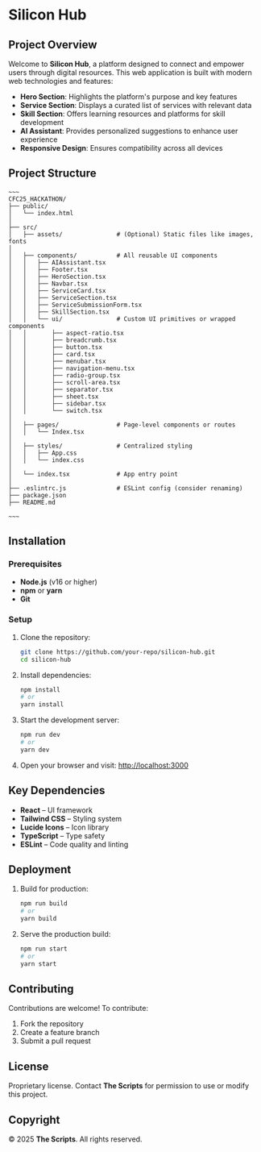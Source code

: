 # Silicon Hub

## Project Overview

Welcome to **Silicon Hub**, a platform designed to connect and empower users through digital resources. This web application is built with modern web technologies and features:

- **Hero Section**: Highlights the platform's purpose and key features  
- **Service Section**: Displays a curated list of services with relevant data  
- **Skill Section**: Offers learning resources and platforms for skill development  
- **AI Assistant**: Provides personalized suggestions to enhance user experience  
- **Responsive Design**: Ensures compatibility across all devices

## Project Structure

```
~~~
CFC25_HACKATHON/
├── public/
│   └── index.html
│
├── src/
│   ├── assets/               # (Optional) Static files like images, fonts
│
│   ├── components/           # All reusable UI components
│   │   ├── AIAssistant.tsx
│   │   ├── Footer.tsx
│   │   ├── HeroSection.tsx
│   │   ├── Navbar.tsx
│   │   ├── ServiceCard.tsx
│   │   ├── ServiceSection.tsx
│   │   ├── ServiceSubmissionForm.tsx
│   │   ├── SkillSection.tsx
│   │   └── ui/               # Custom UI primitives or wrapped components
│   │       ├── aspect-ratio.tsx
│   │       ├── breadcrumb.tsx
│   │       ├── button.tsx
│   │       ├── card.tsx
│   │       ├── menubar.tsx
│   │       ├── navigation-menu.tsx
│   │       ├── radio-group.tsx
│   │       ├── scroll-area.tsx
│   │       ├── separator.tsx
│   │       ├── sheet.tsx
│   │       ├── sidebar.tsx
│   │       └── switch.tsx
│
│   ├── pages/                # Page-level components or routes
│   │   └── Index.tsx
│
│   ├── styles/               # Centralized styling
│   │   ├── App.css
│   │   └── index.css
│
│   └── index.tsx             # App entry point
│
├── .eslintrc.js              # ESLint config (consider renaming)
├── package.json
├── README.md

~~~

```

## Installation

### Prerequisites

- **Node.js** (v16 or higher)  
- **npm** or **yarn**  
- **Git**

### Setup

1. Clone the repository:

   ```bash
   git clone https://github.com/your-repo/silicon-hub.git
   cd silicon-hub
   ```

2. Install dependencies:

   ```bash
   npm install
   # or
   yarn install
   ```

3. Start the development server:

   ```bash
   npm run dev
   # or
   yarn dev
   ```

4. Open your browser and visit: [http://localhost:3000](http://localhost:3000)

## Key Dependencies

- **React** – UI framework  
- **Tailwind CSS** – Styling system  
- **Lucide Icons** – Icon library  
- **TypeScript** – Type safety  
- **ESLint** – Code quality and linting

## Deployment

1. Build for production:

   ```bash
   npm run build
   # or
   yarn build
   ```

2. Serve the production build:

   ```bash
   npm run start
   # or
   yarn start
   ```

## Contributing

Contributions are welcome! To contribute:

1. Fork the repository  
2. Create a feature branch  
3. Submit a pull request

## License

Proprietary license. Contact **The Scripts** for permission to use or modify this project.

## Copyright

© 2025 **The Scripts**. All rights reserved.
